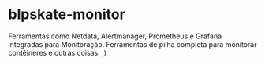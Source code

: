 # blpskate-monitor
Ferramentas como Netdata, Alertmanager, Prometheus e Grafana integradas para Monitoração.
Ferramentas de pilha completa para monitorar contêineres e outras coisas. ;)

